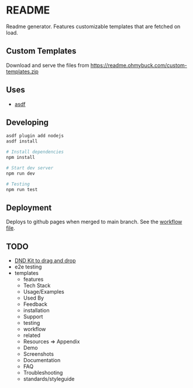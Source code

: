 # README

Readme generator. Features customizable templates that are fetched on load.

## Custom Templates

Download and serve the files from https://readme.ohmybuck.com/custom-templates.zip

## Uses

- [asdf](https://asdf-vm.com)

## Developing

```bash
asdf plugin add nodejs
asdf install

# Install dependencies
npm install

# Start dev server
npm run dev

# Testing
npm run test
```

## Deployment

Deploys to github pages when merged to main branch. See the [workflow file](/.github/workflows/gh-pages.yml).

## TODO

- [DND Kit to drag and drop](https://dndkit.com)
- e2e testing
- templates
  - features
  - Tech Stack
  - Usage/Examples
  - Used By
  - Feedback
  - installation
  - Support
  - testing
  - workflow
  - related
  - Resources => Appendix
  - Demo
  - Screenshots
  - Documentation
  - FAQ
  - Troubleshooting
  - standards/styleguide
